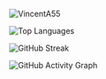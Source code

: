 

![VincentA55](https://github-readme-stats.vercel.app/api?username=vincenta55&show_icons=true&theme=dark)



![Top Languages](https://github-readme-stats.vercel.app/api/top-langs/?username=VincentA55&layout=compact&theme=dark)


![GitHub Streak](https://github-readme-streak-stats.herokuapp.com/?user=VincentA55&theme=dark)

![GitHub Activity Graph](https://github-readme-activity-graph.vercel.app/graph?username=VincentA55&theme=github-dark)


<!---
VincentA55/VincentA55 is a ✨ special ✨ repository because its `README.md` (this file) appears on your GitHub profile.
You can click the Preview link to take a look at your changes.
--->
